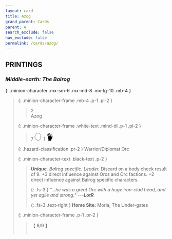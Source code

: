 ```yaml
---
layout: card
title: Azog
grand_parent: Cards
parent: A
search_exclude: false
nav_exclude: false
permalink: /cards/azog/
---
```


## PRINTINGS


### _Middle-earth: The Balrog_

{: .minion-character .mx-sm-6 .mx-md-8 .mx-lg-10 .mb-4 }
> {: .minion-character-frame .mb-4 .p-1 .pl-2 }
> > <div class="hazard-mp">2</div>
> > <div class="card-name">Azog</div>
>
> {: .minion-character-frame .white-text .mind-di .p-1 .pl-2 }
> > 7 ![](/assets/images/mind.svg)&ensp;1 ![](/assets/images/di.svg)
>
> {: .hazard-classification .pr-2 }
> Warrior/Diplomat Orc
>
> {: .minion-character-text .black-text .p-2 }
> > _**Unique.**_ _Balrog specific._ _Leader._ Discard on a body check result of 9. +3 direct influence against Orcs and Orc factions. +2 direct influence against Balrog specific characters.   
> > 
> > {: .fs-3 } 
> > _“...he was a great Orc with a huge iron-clad head, and yet agile and strong."_ ***---&#65279;LotR***  
> > 
> > {: .fs-3 .text-right } 
> > **Home Site:** Moria, The Under-gates 
>
> {: .minion-character-frame .p-1 .pr-2 }
> > <div class="card-shield">【 6/9 】</div>
> > <div class="card-corruption-white">&nbsp;</div>
